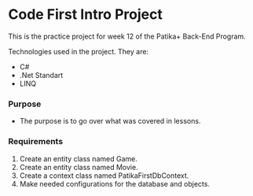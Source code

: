 # Code First Intro Project

This is the practice project for week 12 of the Patika+ Back-End Program. 

Technologies used in the project. They are:
- C#
- .Net Standart
- LINQ

### Purpose
- The purpose is to go over what was covered in lessons.

### Requirements

1. Create an entity class named Game.
2. Create an entity class named Movie.
3. Create a context class named PatikaFirstDbContext.
4. Make needed configurations for the database and objects.
